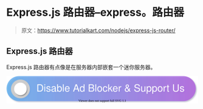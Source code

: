 # Express.js 路由器–express。路由器

> 原文：<https://www.tutorialkart.com/nodejs/express-js-router/>

## Express.js 路由器

Express.js 路由器有点像是在服务器内部嵌套一个迷你服务器。

[![](img/925da31b32d6bc3827932f6c8afb11bb.png)](https://www.tutorialkart.com/)